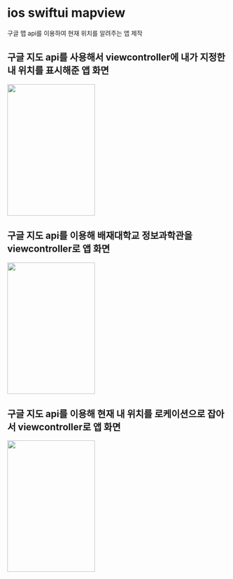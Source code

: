 # ios swiftui mapview
구글 맵 api를 이용하여 현재 위치를 알려주는 앱 제작   


## 구글 지도 api를 사용해서 viewcontroller에   내가 지정한  내 위치를 표시해준  앱  화면     

<img src="https://user-images.githubusercontent.com/75601594/141982136-ebccfbb7-b8a6-4e60-a27e-41dd1e233d7a.jpg" width="200" height="300">     

## 구글 지도 api를 이용해  배재대학교 정보과학관을  viewcontroller로 앱 화면    

<img src="https://user-images.githubusercontent.com/75601594/141982530-ae898f13-14be-490a-bfd4-5f746e55b762.jpg" width="200" height="300">     


## 구글 지도 api를 이용해  현재  내 위치를 로케이션으로 잡아서 viewcontroller로 앱 화면     

<img src="https://user-images.githubusercontent.com/75601594/141982803-b102eb71-eaad-43c0-b4b9-9a850ab610b2.jpg" width="200" height="300"> 


